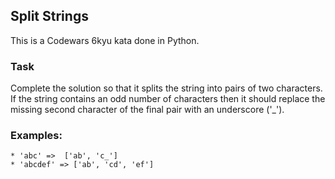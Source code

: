 ## Split Strings

This is a Codewars 6kyu kata done in Python.

### Task

Complete the solution so that it splits the string into pairs of two characters. If the string contains an odd number of characters then it should replace the missing second character of the final pair with an underscore ('_').

### Examples:

```text
* 'abc' =>  ['ab', 'c_']
* 'abcdef' => ['ab', 'cd', 'ef']
```
